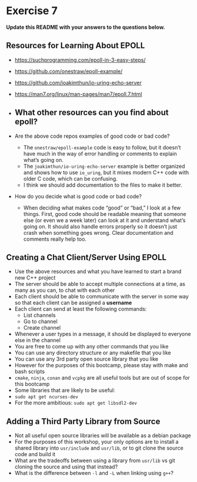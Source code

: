 # Exercise 7

**Update this README with your answers to the questions below.**

## Resources for Learning About EPOLL

- https://suchprogramming.com/epoll-in-3-easy-steps/ 
- https://github.com/onestraw/epoll-example/
- https://github.com/joakimthun/io-uring-echo-server
- https://man7.org/linux/man-pages/man7/epoll.7.html
- What other resources can you find about epoll?
  - 
- Are the above code repos examples of good code or bad code?
  - The `onestraw/epoll-example` code is easy to follow, but it doesn’t have much in the way of error handling or comments to explain what’s going on.
  -  The `joakimthun/io-uring-echo-server` example is better organized and shows how to use `io_uring`, but it mixes modern C++ code with older C code, which can be confusing.
  - I think we should add documentation to the files to make it better. 

- How do you decide what is good code or bad code?
  - When deciding what makes code “good” or “bad,” I look at a few things. First, good code should be readable meaning that someone else (or even we a week later) can look at it and understand what’s going on. It should also handle errors properly so it doesn’t just crash when something goes wrong. Clear documentation and comments really help too. 

## Creating a Chat Client/Server Using EPOLL

- Use the above resources and what you have learned to start a brand new C++ 
  project
- The server should be able to accept multiple connections at a time, as many
  as you can, to chat with each other
- Each client should be able to communicate with the server in some way so 
  that each client can be assigned a **username**
- Each client can send at least the following commands:
  - List channels
  - Go to channel
  - Create channel
- Whenever a user types in a message, it should be displayed to everyone else 
  in the channel
- You are free to come up with any other commands that you like
- You can use any directory structure or any makefile that you like
- You can use any 3rd party open source library that you like
- However for the purposes of this bootcamp, please stay with make and bash 
  scripts
- `cmake`, `ninja`, `conan` and `vcpkg` are all useful tools but are out of 
  scope for this bootcamp
- Some libraries that are likely to be useful:
- `sudo apt get ncurses-dev`
- For the more ambitious: `sudo apt get libsdl2-dev`

## Adding a Third Party Library from Source

- Not all useful open source libraries will be available as a debian package
- For the purposes of this workshop, your only options are to install a 
  shared library into `usr/include` and `usr/lib`, or to git clone
  the source code and build it
- What are the tradeoffs between using a library from `usr/lib` vs git cloning
  the source and using that instead?
- What is the difference between `-l` and `-L` when linking using `g++`?